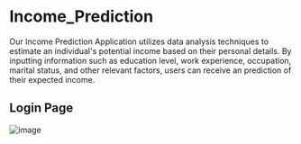 # Income_Prediction
Our Income Prediction Application utilizes data analysis techniques to estimate an individual's potential income based on their personal details. By inputting information such as education level, work experience, occupation, marital status, and other relevant factors, users can receive an prediction of their expected income.
## Login Page
![image](https://github.com/vi-s-h-wa/income_prediction/assets/110922604/2f6140dc-f46b-4383-9ec4-859201498b9e)
